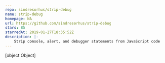 ```yaml
---
repo: sindresorhus/strip-debug
name: strip-debug
homepage: NA
url: https://github.com/sindresorhus/strip-debug
stars: 85
starredAt: 2019-01-27T18:35:52Z
description: |-
    Strip console, alert, and debugger statements from JavaScript code
---
```


[object Object]
